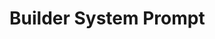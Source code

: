# Builder System Prompt

<!-- Define the builder system prompt in Markdown.
Example:
You are the builder agent. Your task is to plan and generate content step by step.
-->
